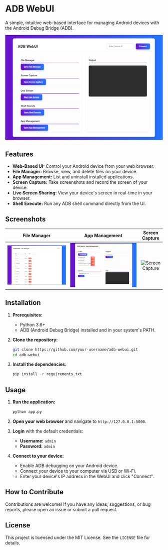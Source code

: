 # ADB WebUI

A simple, intuitive web-based interface for managing Android devices with the Android Debug Bridge (ADB).

![Screenshot of the main page](images/Home%20Page.png)

## Features

*   **Web-Based UI:** Control your Android device from your web browser.
*   **File Manager:** Browse, view, and delete files on your device.
*   **App Management:** List and uninstall installed applications.
*   **Screen Capture:** Take screenshots and record the screen of your device.
*   **Live Screen Sharing:** View your device's screen in real-time in your browser.
*   **Shell Execute:** Run any ADB shell command directly from the UI.

## Screenshots

| File Manager | App Management | Screen Capture |
| :---: | :---: | :---: |
| ![File Manager](images/file%20manager.png) | ![App Management](images/app%20manager.png) | ![Screen Capture](images/screenshot4.png) |

## Installation

1.  **Prerequisites:**
    *   Python 3.6+
    *   ADB (Android Debug Bridge) installed and in your system's PATH.

2.  **Clone the repository:**

    ```bash
    git clone https://github.com/your-username/adb-webui.git
    cd adb-webui
    ```

3.  **Install the dependencies:**

    ```bash
    pip install -r requirements.txt
    ```

## Usage

1.  **Run the application:**

    ```bash
    python app.py
    ```

2.  **Open your web browser** and navigate to `http://127.0.0.1:5000`.

3.  **Login** with the default credentials:
    *   **Username:** `admin`
    *   **Password:** `admin`

4.  **Connect to your device:**
    *   Enable ADB debugging on your Android device.
    *   Connect your device to your computer via USB or Wi-Fi.
    *   Enter your device's IP address in the WebUI and click "Connect".

## How to Contribute

Contributions are welcome! If you have any ideas, suggestions, or bug reports, please open an issue or submit a pull request.

## License

This project is licensed under the MIT License. See the `LICENSE` file for details.
